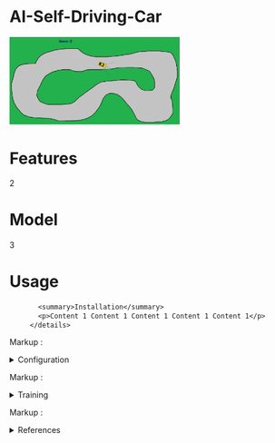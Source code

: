 # AI-Self-Driving-Car
<img
  src="https://github.com/domirom604/AI-Self-Driving-Car/blob/main/logo.png"
  alt="Alt text"
  title="Optional title"
  style="display: inline-block; margin: 0 auto; max-width: 300px">

# Features
2

# Model
3
# Usage


           <summary>Installation</summary>
           <p>Content 1 Content 1 Content 1 Content 1 Content 1</p>
         </details>
         
Markup : <details>
           <summary>Configuration</summary>
           <p>Content 1 Content 1 Content 1 Content 1 Content 1</p>
         </details>

Markup : <details>
           <summary>Training</summary>
           <p>Content 1 Content 1 Content 1 Content 1 Content 1</p>
         </details>
         
Markup : <details>
           <summary>References</summary>
           <p>Content 1 Content 1 Content 1 Content 1 Content 1</p>
         </details>
